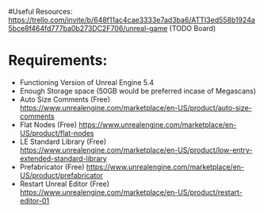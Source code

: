 #Useful Resources:
https://trello.com/invite/b/648f11ac4cae3333e7ad3ba6/ATTI3ed558b1924a5bce8f464fd777ba0b273DC2F706/unreal-game (TODO Board)


# Requirements:
- Functioning Version of Unreal Engine 5.4
- Enough Storage space (50GB would be preferred incase of Megascans)
- Auto Size Comments (Free) https://www.unrealengine.com/marketplace/en-US/product/auto-size-comments
- Flat Nodes (Free) https://www.unrealengine.com/marketplace/en-US/product/flat-nodes
- LE Standard Library (Free) https://www.unrealengine.com/marketplace/en-US/product/low-entry-extended-standard-library
- Prefabricator (Free) https://www.unrealengine.com/marketplace/en-US/product/prefabricator
- Restart Unreal Editor (Free) https://www.unrealengine.com/marketplace/en-US/product/restart-editor-01

